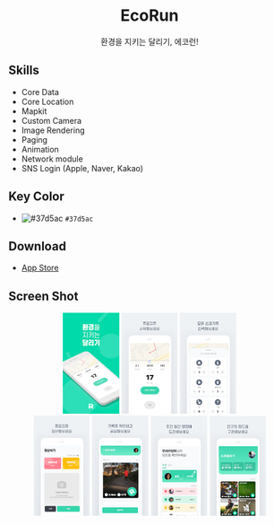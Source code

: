 <div align="center">
  <h1>
    EcoRun
  </h1>
    환경을 지키는 달리기, 에코런!
</div>

## Skills
- Core Data
- Core Location
- Mapkit
- Custom Camera
- Image Rendering
- Paging
- Animation
- Network module
- SNS Login (Apple, Naver, Kakao)

## Key Color
- ![#37d5ac](https://via.placeholder.com/15/37d5ac/000000?text=+) `#37d5ac`

## Download
- [App Store](https://apps.apple.com/kr/app/%EC%97%90%EC%BD%94%EB%9F%B0/id1553907014)


## Screen Shot
<div align="center">
  <div>
      <img src="./image/1.png" width="20%"/>
    	<img src="./image/2.png" width="20%"/>
    	<img src="./image/3.png" width="20%"/>
  </div>



  <div align="center">
      <img src="./image/4.png" width="20%"/>
    	<img src="./image/5.png" width="20%"/>
    	<img src="./image/6.png" width="20%"/>
      <img src="./image/7.png" width="20%"/>
  </div>





